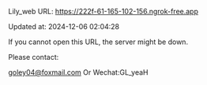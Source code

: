 Lily_web URL: https://222f-61-165-102-156.ngrok-free.app

Updated at: 2024-12-06 02:04:28

If you cannot open this URL, the server might be down.

Please contact: 

goley04@foxmail.com Or Wechat:GL_yeaH